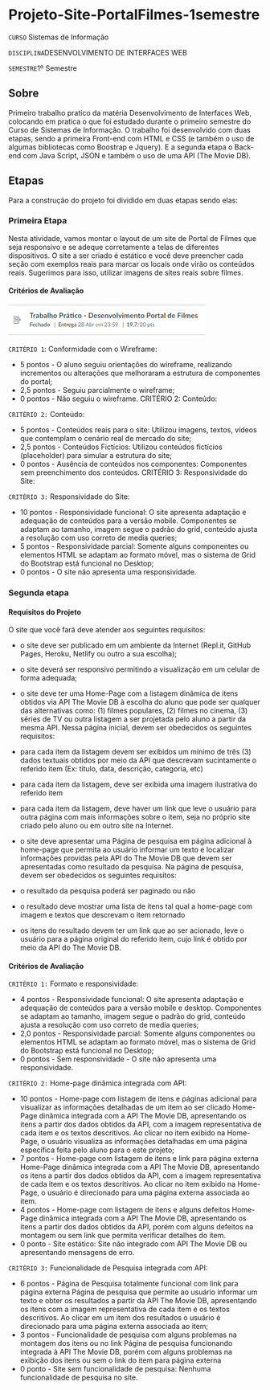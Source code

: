 # Projeto-Site-PortalFilmes-1semestre

`CURSO` Sistemas de Informação

`DISCIPLINA`DESENVOLVIMENTO DE INTERFACES WEB

`SEMESTRE`1º Semestre

## Sobre

Primeiro trabalho pratico da matéria Desenvolvimento de Interfaces Web, colocando em pratica o que foi estudado durante o primeiro semestre do Curso de Sistemas de Informação. O trabalho foi desenvolvido com duas etapas, sendo a primeira Front-end com HTML e CSS (e também o uso de algumas bibliotecas como Boostrap e Jquery). E a segunda etapa o Back-end com Java Script, JSON e também o uso de uma API (The Movie DB).

## Etapas

Para a construção do projeto foi dividido em duas etapas sendo elas:

### Primeira Etapa

Nesta atividade, vamos montar o layout de um site de Portal de Filmes que seja responsivo e se adeque corretamente a telas de diferentes dispositivos. O site a ser criado é estático e você deve preencher cada seção com exemplos reais para marcar os locais onde virão os conteúdos reais. Sugerimos para isso, utilizar imagens de sites reais sobre filmes.

#### Critérios de Avaliação

![Pntuação](imagens/pontuacao1DIW.jpeg)

`CRITÉRIO 1`: Conformidade com o Wireframe:

- 5 pontos - O aluno seguiu orientações do wireframe, realizando incrementos ou alterações que melhoraram a estrutura de componentes do portal;
- 2,5 pontos - Seguiu parcialmente o wireframe;
- 0 pontos - Não seguiu o wireframe.
CRITÉRIO 2: Conteúdo:

`CRITÉRIO 2:` Conteúdo:

- 5 pontos - Conteúdos reais para o site: Utilizou imagens, textos, vídeos que contemplam o cenário real de mercado do site;
- 2,5 pontos - Conteúdos Fictícios: Utilizou conteúdos fictícios (placeholder) para simular a estrutura do site;
- 0 pontos - Ausência de conteúdos nos componentes: Componentes sem preenchimento dos conteúdos.
CRITÉRIO 3: Responsividade do Site:

`CRITÉRIO 3:` Responsividade do Site:

- 10 pontos - Responsividade funcional: O site apresenta adaptação e adequação de conteúdos para a versão mobile. Componentes se adaptam ao tamanho, imagem segue o padrão do grid, conteúdo ajusta a resolução com uso correto de media queries;
- 5 pontos - Responsividade parcial: Somente alguns componentes ou elementos HTML se adaptam ao formato móvel, mas o sistema de Grid do Bootstrap está funcional no Desktop;
- 0 pontos - O site não apresenta uma responsividade.

### Segunda etapa 

#### Requisitos do Projeto

O site que você fará deve atender aos seguintes requisitos: 

- o site deve ser publicado em um ambiente da Internet (Repl.it, GitHub Pages, Heroku, Netlify ou outro a sua escolha); 
 
- o site deverá ser responsivo permitindo a visualização em um celular de forma adequada;

- o site deve ter uma Home-Page com a listagem dinâmica de itens obtidos via API The Movie DB à escolha do aluno que pode ser qualquer das alternativas como: (1) filmes populares, (2) filmes no cinema, (3) séries de TV ou outra listagem a ser projetada pelo aluno a partir da mesma API. Nessa página inicial, devem ser obedecidos os seguintes requisitos:
- para cada item da listagem devem ser exibidos um mínimo de três (3) dados textuais obtidos por meio da API que descrevam sucintamente o referido item (Ex: título, data, descrição, categoria, etc)
- para cada item da listagem, deve ser exibida uma imagem ilustrativa do referido item
- para cada item da listagem, deve haver um link que leve o usuário para outra página com mais informações sobre o item, seja no próprio site criado pelo aluno ou em outro site na Internet.

- o site deve apresentar uma Página de pesquisa em página adicional à home-page que permita ao usuário informar um texto e localizar informações providas pela API do The Movie DB que devem ser apresentadas como resultado da pesquisa. Na página de pesquisa, devem ser obedecidos os seguintes requisitos:
- o resultado da pesquisa poderá ser paginado ou não
- o resultado deve mostrar uma lista de itens tal qual a home-page com imagem e textos que descrevam o item retornado
- os itens do resultado devem ter um link que ao ser acionado, leve o usuário para a página original do referido item, cujo link é obtido por meio da API do The Movie DB.

#### Critérios de Avaliação

`CRITÉRIO 1:` Formato e responsividade:
- 4 pontos - Responsividade funcional: O site apresenta adaptação e adequação de conteúdos para a versão mobile e desktop. Componentes se adaptam ao tamanho, imagem segue o padrão do grid, conteúdo ajusta a resolução com uso correto de media queries;
- 2,0 pontos - Responsividade parcial: Somente alguns componentes ou elementos HTML se adaptam ao formato móvel, mas o sistema de Grid do Bootstrap está funcional no Desktop;
- 0 pontos - Sem responsividade - O site não apresenta uma responsividade.

`CRITÉRIO 2:` Home-page dinâmica integrada com API:

- 10 pontos - Home-page com listagem de itens e páginas adicional para visualizar as informações detalhadas de um item ao ser clicado 
Home-Page dinâmica integrada com a API The Movie DB, apresentando os itens a partir dos dados obtidos da API, com a imagem representativa de cada item e os textos descritivos. Ao clicar no item exibido na Home-Page, o usuário visualiza as informações detalhadas em uma página específica feita pelo aluno para o este projeto;
- 7 pontos - Home-page com listagem de itens e link para página externa
Home-Page dinâmica integrada com a API The Movie DB, apresentando os itens a partir dos dados obtidos da API, com a imagem representativa de cada item e os textos descritivos. Ao clicar no item exibido na Home-Page, o usuário é direcionado para uma página externa associada ao item. 
- 4 pontos - Home-page com listagem de itens e alguns defeitos
Home-Page dinâmica integrada com a API The Movie DB, apresentando os itens a partir dos dados obtidos da API, porém com alguns defeitos na montagem ou sem link que permita verificar detalhes do item.
- 0 ponto - Site estático: Site não integrado com API The Movie DB ou apresentando mensagens de erro.

`CRITÉRIO 3:` Funcionalidade de Pesquisa integrada com API:

- 6 pontos - Página de Pesquisa totalmente funcional com link para página externa 
Página de pesquisa que permite ao usuário informar um texto e obter os resultados a partir da API The Movie DB, apresentando os itens com a imagem representativa de cada item e os textos descritivos. Ao clicar em um item dos resultados o usuário é direcionado para uma página externa associada ao item;
- 3 pontos - Funcionalidade de pesquisa com alguns problemas na montagem dos itens ou no link
Página de pesquisa funcionando integrada à API The Movie DB, porém com alguns problemas na exibição dos itens ou sem o link do item para página externa
- 0 ponto - Site sem funcionalidade de pesquisa: Nenhuma funcionalidade de pesquisa no site.
